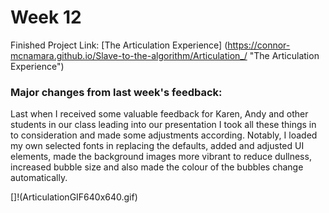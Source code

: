 # Week 12
Finished Project Link: [The Articulation Experience] (https://connor-mcnamara.github.io/Slave-to-the-algorithm/Articulation_/ "The Articulation Experience")


### Major changes from last week's feedback:

Last when I received some valuable feedback for Karen, Andy and other students in our class leading into our presentation I took all these things in to consideration and made some adjustments according. Notably, I loaded my own selected fonts in replacing the defaults, added and adjusted UI elements, made the background images more vibrant to reduce dullness, increased bubble size and also made the colour of the bubbles change automatically.

[]!(ArticulationGIF640x640.gif)

